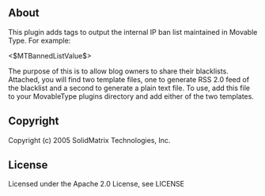 About
-----
This plugin adds tags to output the internal IP ban list maintained in
Movable Type. For example:

<MTBannedList>
    <$MTBannedListValue$>
</MTBannedList>

The purpose of this is to allow blog owners to share their blacklists. Attached,
you will find two template files, one to generate RSS 2.0 feed of the blacklist
and a second to generate a plain text file. To use, add this file to your
MovableType plugins directory and add either of the two templates.

Copyright
---------
Copyright (c) 2005 SolidMatrix Technologies, Inc.

License
-------
Licensed under the Apache 2.0 License, see LICENSE